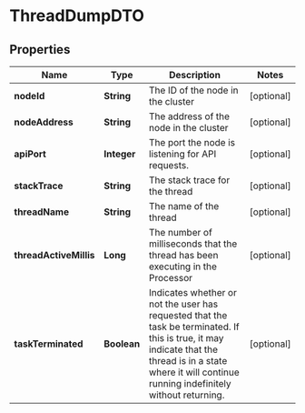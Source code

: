 # ThreadDumpDTO

## Properties
Name | Type | Description | Notes
------------ | ------------- | ------------- | -------------
**nodeId** | **String** | The ID of the node in the cluster |  [optional]
**nodeAddress** | **String** | The address of the node in the cluster |  [optional]
**apiPort** | **Integer** | The port the node is listening for API requests. |  [optional]
**stackTrace** | **String** | The stack trace for the thread |  [optional]
**threadName** | **String** | The name of the thread |  [optional]
**threadActiveMillis** | **Long** | The number of milliseconds that the thread has been executing in the Processor |  [optional]
**taskTerminated** | **Boolean** | Indicates whether or not the user has requested that the task be terminated. If this is true, it may indicate that the thread is in a state where it will continue running indefinitely without returning. |  [optional]
